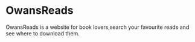 # OwansReads
OwansReads is a website for book lovers,search your favourite reads and see where to download them.
